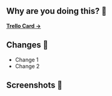 ## Why are you doing this? 🐝

<!--
This sounds super accusatory BUT the idea is to help you work out the scope of the 
change outside of a typical trello card scope. You don't have to explain why 
you personally are doing this!

If this PR is a fix, please include a link to the original PR that introduced
the breakage for reference.
-->

[**Trello Card ->**](https://trello.com)

## Changes 🤟

* Change 1
* Change 2

## Screenshots 🌈

<!--
Please try to add visuals! 
This is super worthwhile for historical reasons as well
as to allow other contributors who aren't developers to collaborare
-->
